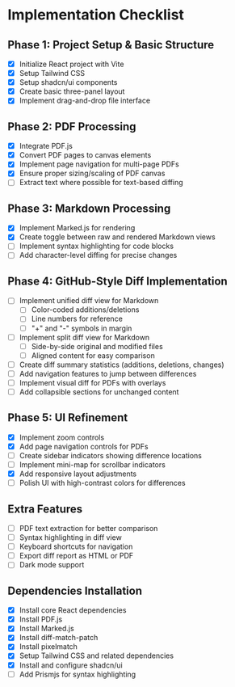# Implementation Checklist

## Phase 1: Project Setup & Basic Structure
- [x] Initialize React project with Vite
- [x] Setup Tailwind CSS
- [x] Setup shadcn/ui components
- [x] Create basic three-panel layout
- [x] Implement drag-and-drop file interface

## Phase 2: PDF Processing
- [x] Integrate PDF.js
- [x] Convert PDF pages to canvas elements
- [x] Implement page navigation for multi-page PDFs
- [x] Ensure proper sizing/scaling of PDF canvas
- [ ] Extract text where possible for text-based diffing

## Phase 3: Markdown Processing
- [x] Implement Marked.js for rendering
- [x] Create toggle between raw and rendered Markdown views
- [ ] Implement syntax highlighting for code blocks
- [ ] Add character-level diffing for precise changes

## Phase 4: GitHub-Style Diff Implementation
- [ ] Implement unified diff view for Markdown
  - [ ] Color-coded additions/deletions
  - [ ] Line numbers for reference
  - [ ] "+" and "-" symbols in margin
- [ ] Implement split diff view for Markdown
  - [ ] Side-by-side original and modified files
  - [ ] Aligned content for easy comparison
- [ ] Create diff summary statistics (additions, deletions, changes)
- [ ] Add navigation features to jump between differences
- [ ] Implement visual diff for PDFs with overlays
- [ ] Add collapsible sections for unchanged content

## Phase 5: UI Refinement
- [x] Implement zoom controls
- [x] Add page navigation controls for PDFs
- [ ] Create sidebar indicators showing difference locations
- [ ] Implement mini-map for scrollbar indicators
- [x] Add responsive layout adjustments
- [ ] Polish UI with high-contrast colors for differences

## Extra Features
- [ ] PDF text extraction for better comparison
- [ ] Syntax highlighting in diff view
- [ ] Keyboard shortcuts for navigation
- [ ] Export diff report as HTML or PDF
- [ ] Dark mode support

## Dependencies Installation
- [x] Install core React dependencies
- [x] Install PDF.js
- [x] Install Marked.js
- [x] Install diff-match-patch
- [x] Install pixelmatch
- [x] Setup Tailwind CSS and related dependencies
- [x] Install and configure shadcn/ui
- [ ] Add Prismjs for syntax highlighting 